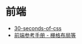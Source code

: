 # 前端

- [30-seconds-of-css](https://atomiks.github.io/30-seconds-of-css/)
- [前端参考手册 - 栅格布局等](https://github.com/thedaviddias/Front-End-Design-Checklist)


